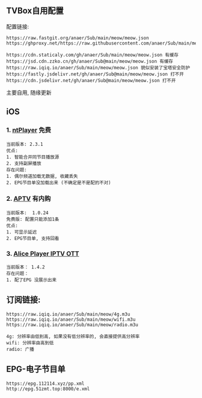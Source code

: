## TVBox自用配置

配置链接:

```
https://raw.fastgit.org/anaer/Sub/main/meow/meow.json
https://ghproxy.net/https://raw.githubusercontent.com/anaer/Sub/main/meow/meow.json

https://cdn.staticaly.com/gh/anaer/Sub/main/meow/meow.json 有缓存
https://jsd.cdn.zzko.cn/gh/anaer/Sub@main/meow/meow.json 有缓存
https://raw.iqiq.io/anaer/Sub/main/meow/meow.json 貌似安装了宝塔安全防护
https://fastly.jsdelivr.net/gh/anaer/Sub@main/meow/meow.json 打不开
https://cdn.jsdelivr.net/gh/anaer/Sub@main/meow/meow.json 打不开
```

主要自用, 随缘更新

## iOS

### 1. [ntPlayer](https://apps.apple.com/cn/app/ntplayer/id1613758141) 免费
```
当前版本: 2.3.1 
优点: 
1. 智能合并同节目播放源 
2. 支持副屏播放
存在问题:  
1. 偶尔频道加载无数据, 收藏丢失 
2. EPG节目单没加载出来 (不确定是不是配的不对)
```

### 2. [APTV](https://apps.apple.com/cn/app/aptv/id1630403500) 有内购
```
当前版本:  1.0.24
免费版: 配置只能添加1条
优点: 
1. 可显示延迟
2. EPG节目单, 支持回看
```

### 3. [Alice Player IPTV OTT](https://apps.apple.com/cn/app/id1594670709)
```
当前版本： 1.4.2
存在问题：
1. 配了EPG 没展示出来
```

## 订阅链接:

```
https://raw.iqiq.io/anaer/Sub/main/meow/4g.m3u
https://raw.iqiq.io/anaer/Sub/main/meow/wifi.m3u
https://raw.iqiq.io/anaer/Sub/main/meow/radio.m3u

4g: 分辨率由低到高, 如果没有低分辨率的, 会直接提供高分辨率
wifi: 分辨率由高到低
radio: 广播
```

## EPG-电子节目单

```
https://epg.112114.xyz/pp.xml
http://epg.51zmt.top:8000/e.xml
```